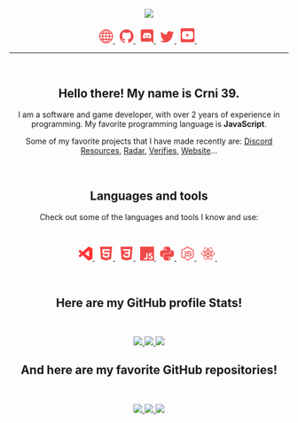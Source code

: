 <p align="center">
    <a href="https://crni39.xyz">
        <img src="./assets/banners/Banner.gif/" width="500px" />
    </a>
</p>
<p align="center">
    <a href="https://crni39.xyz/">
        <img src="./assets/icons/other/link-solid.svg/" width="25px" />
    </a>
    &nbsp;
    <a href="https://github.com/Crni39/">
        <img src="./assets/icons/other/github-solid.svg/" width="25px" />
    </a>
    &nbsp;
    <a href="https://discord.com/channels/@me/814074368145358900">
        <img src="./assets/icons/other/discord-solid.svg/" width="25px" />
    </a>
    &nbsp;
    <a href="https://twitter.com/Crni3939/">
        <img src="./assets/icons/other/twitter-solid.svg/" width="25px" />
    </a>
    &nbsp;
    <a href="https://www.youtube.com/channel/UC2xumUFiiLQfXckNflSJ1wg">
        <img src="./assets/icons/other/youtube-solid.svg/" width="25px" />
    </a>
    &nbsp;
    
</p>

<hr />
&nbsp;

<h2 align="center">
    Hello there! My name is <strong>Crni 39</strong>.
</h2>
<p align="center">
    I am a software and game developer, with over 2 years of experience in programming. My favorite programming language is <strong>JavaScript</strong>.
</p>
<p align="center">
    Some of my favorite projects that I have made recently are:
    <a href="https://discord.gg/CFkxpTbedH/">Discord Resources</a>,
    <a href="https://radar-bot.xyz/">Radar</a>,
    <a href="https://verifier.ga">Verifies</a>,
    <a href="https://crni39.xyz">Website</a>...
</p>

&nbsp;

<h2 align="center">
    Languages and tools
</h2>
<p align="center">
    Check out some of the languages and tools I know and use:
</p>

&nbsp;

<p align="center">
    <a href="https://code.visualstudio.com/">
        <img src="./assets/icons/tools/visualstudiocode.svg/" width="25px" />
    </a>
    &nbsp;
    <a href="https://en.wikipedia.org/wiki/HTML5/">
        <img src="./assets/icons/languages/html5.svg/" width="25px" />
    </a>
    &nbsp;
    <a href="https://en.wikipedia.org/wiki/CSS/">
        <img src="./assets/icons/languages/css3.svg/" width="25px" />
    </a>
    &nbsp;
    <a href="https://www.javascript.com/">
        <img src="./assets/icons/languages/javascript.svg/" width="25px" />
    </a>
    &nbsp;
    <a href="https://www.python.org/">
        <img src="./assets/icons/languages/python.svg/" width="25px" />
    </a>
    &nbsp;
    <a href="https://www.nodejs.org/">
        <img src="./assets/icons/languages/nodejs.svg/" width="25px" />
    </a>
    &nbsp;
    <a href="https://www.reactjs.org/">
        <img src="./assets/icons/languages/react.svg/" width="25px" />
    </a>
    &nbsp;
</p>

&nbsp;

<h2 align="center">
    Here are my GitHub profile <strong>Stats</strong>!
</h2>

&nbsp;

<p align="center">
    <a href="https://github.com/Crni39/">
        <img src="https://github-readme-stats.vercel.app/api?username=Crni39&count_private=true&show_owner=true&show_icons=true&bg_color=0d1117&title_color=ffffff&text_color=ffffff&icon_color=f04848&hide_border=true/" />
    </a>
    <a href="https://github.com/Crni39/">
        <img src="https://github-readme-stats.vercel.app/api/top-langs/?username=Crni39&layout=compact&card_width=445&bg_color=0d1117&title_color=ffffff&text_color=ffffff&icon_color=f04848&hide_border=true/" />
    </a>
    <a href="https://github.com/Crni39/">
        <img src="https://github-readme-streak-stats.herokuapp.com?user=Crni39&hide_border=true&background=0D1117&currStreakLabel=FFFFFF&sideLabels=FFFFFF&currStreakNum=FFFFFF&dates=FFFFFF&sideNums=FFFFFF&fire=f04848&ring=f04848&stroke=FFFFFFFF)](https://git.io/streak-stats" />
    </a>
</p>

<h2 align="center">
    And here are my favorite GitHub <strong>repositories</strong>!
</h2>

&nbsp;

<p align="center">
    <a href="https://github.com/Crni39/Discord-Bot-Handlers/">
        <img src="https://github-readme-stats.vercel.app/api/pin/?username=Crni39&repo=Discord-Bot-Handlers&bg_color=0d1117&title_color=58a6ff&text_color=8b949e&icon_color=8b949e&hide_border=true/" />
    </a>
    <a href="https://github.com/Crni39/DataMine">
        <img src="https://github-readme-stats.vercel.app/api/pin/?username=Crni39&repo=DataMine&bg_color=0d1117&title_color=58a6ff&text_color=8b949e&icon_color=8b949e&hide_border=true/" />
    </a>
    <a href="https://github.com/Crni39/Discord-Account-Backup">
        <img src="https://github-readme-stats.vercel.app/api/pin/?username=Crni39&repo=Discord-Account-Backup&bg_color=0d1117&title_color=58a6ff&text_color=8b949e&icon_color=8b949e&hide_border=true/" />
    </a>
</p>

&nbsp;

